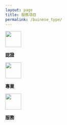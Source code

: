 ```yaml
---
layout: page
title: 服務項目
permalink: /buinese_type/
---
```

<link rel="stylesheet" href="../css/bussinese_type.css">
<div class="container">
	<div class="icon">
		<img src='../svg/feature/goverment.svg' width="50" height="50">
		<div class="title">
			<p><strong>認證</strong></p>
		</div>
	</div>
	<div class="icon">	
		<img src='../svg/feature/briefcase-fill.svg' width="50" height="50">
		<div class="title">
			<p><strong>專業</strong></p>
		</div>
	</div>
	<div class="icon">
		<img src='../svg/feature/hand-shake.svg' width="50" height="50">
		<div class="title">
			<p><strong>服務</strong></p>
		</div>
	</div>
</div>

